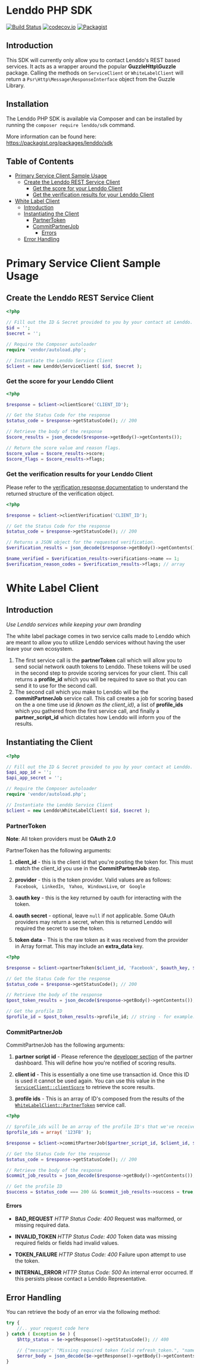 # Lenddo PHP SDK

[![Build Status](https://travis-ci.org/Lenddo/php-lenddo.svg?branch=master)](https://travis-ci.org/Lenddo/php-lenddo) [![codecov.io](https://img.shields.io/codecov/c/github/Lenddo/php-lenddo.svg)](http://codecov.io/github/Lenddo/php-lenddo?branch=master) [![Packagist](https://img.shields.io/packagist/v/lenddo/sdk.svg)](https://packagist.org/packages/lenddo/sdk)

## Introduction

This SDK will currently only allow you to contact Lenddo's REST based services. It acts as a wrapper around the  popular
**GuzzleHttp\Guzzle** package. Calling the methods on `ServiceClient` or `WhiteLabelClient` will return a 
`Psr\Http\Message\ResponseInterface` object from the Guzzle Library.

## Installation
The Lenddo PHP SDK is available via Composer and can be installed by running the `composer require lenddo/sdk` command.

More information can be found here: https://packagist.org/packages/lenddo/sdk

## Table of Contents
<!-- START doctoc generated TOC please keep comment here to allow auto update -->
<!-- DON'T EDIT THIS SECTION, INSTEAD RE-RUN doctoc TO UPDATE -->


- [Primary Service Client Sample Usage](#primary-service-client-sample-usage)
  - [Create the Lenddo REST Service Client](#create-the-lenddo-rest-service-client)
    - [Get the score for your Lenddo Client](#get-the-score-for-your-lenddo-client)
    - [Get the verification results for your Lenddo Client](#get-the-verification-results-for-your-lenddo-client)
- [White Label Client](#white-label-client)
  - [Introduction](#introduction)
  - [Instantiating the Client](#instantiating-the-client)
    - [PartnerToken](#partnertoken)
    - [CommitPartnerJob](#commitpartnerjob)
      - [Errors](#errors)
  - [Error Handling](#error-handling)

<!-- END doctoc generated TOC please keep comment here to allow auto update -->

# Primary Service Client Sample Usage
## Create the Lenddo REST Service Client
```php
<?php

// Fill out the ID & Secret provided to you by your contact at Lenddo.
$id = '';
$secret = '';

// Require the Composer autoloader
require 'vendor/autoload.php';

// Instantiate the Lenddo Service Client
$client = new Lenddo\ServiceClient( $id, $secret );
```

### Get the score for your Lenddo Client
```php
<?php

$response = $client->clientScore('CLIENT_ID');

// Get the Status Code for the response
$status_code = $response->getStatusCode(); // 200

// Retrieve the body of the response
$score_results = json_decode($response->getBody()->getContents());

// Return the score value and reason flags.
$score_value = $score_results->score;
$score_flags = $score_results->flags;
```

### Get the verification results for your Lenddo Client
Please refer to the [verification response documentation](https://github.com/Lenddo/php-lenddo/blob/master/docs/verification_response.md) to understand the returned 
structure of the verification object.

```php
<?php

$response = $client->clientVerification('CLIENT_ID');

// Get the Status Code for the response
$status_code = $response->getStatusCode(); // 200

// Returns a JSON object for the requested verification.
$verification_results = json_decode($response->getBody()->getContents());

$name_verified = $verification_results->verifications->name == 1;
$verification_reason_codes = $verification_results->flags; // array
```

# White Label Client
## Introduction
_Use Lenddo services while keeping your own branding_

The white label package comes in two service calls made to Lenddo which are meant to allow you to utilize Lenddo 
    services without having the user leave your own ecosystem.

1. The first service call is the **partnerToken** call which will allow you to send social network oauth tokens to
    Lenddo. These tokens will be used in the second step to provide scoring services for your client. This call returns
    a **profile_id** which you will be required to save so that you can send it to use for the second call.
2. The second call which you make to Lenddo will be the **commitPartnerJob** service call. This call creates a job for
    scoring based on the a one time use id _(known as the client_id)_, a list of **profile_ids** which you gathered from
    the first service call, and finally a **partner_script_id** which dictates how Lenddo will inform you of the results.

## Instantiating the Client
```php
<?php

// Fill out the ID & Secret provided to you by your contact at Lenddo.
$api_app_id = '';
$api_app_secret = '';

// Require the Composer autoloader
require 'vendor/autoload.php';

// Instantiate the Lenddo Service Client
$client = new Lenddo\WhiteLabelClient( $id, $secret );
```

### PartnerToken
**Note**: All token providers must be **OAuth 2.0**

PartnerToken has the following arguments:

1. **client_id** - this is the client id that you're posting the token for. This must match the client_id you use in
    the **CommitPartnerJob** step.

2. **provider** - this is the token provider. Valid values are as follows:
    `Facebook`, ` LinkedIn`, ` Yahoo`, ` WindowsLive`, or ` Google`

3. **oauth key** - this is the key returned by oauth for interacting with the token.

4. **oauth secret** - optional, leave `null` if not applicable. Some OAuth providers may return a secret, when this
    is returned Lenddo will required the secret to use the token.

5. **token data** - This is the raw token as it was received from the provider in Array format.
    This may include an **extra_data** key.

```php
<?php

$response = $client->partnerToken($client_id, 'Facebook', $oauth_key, $oauth_secret, $token_data);

// Get the Status Code for the response
$status_code = $response->getStatusCode(); // 200

// Retrieve the body of the response
$post_token_results = json_decode($response->getBody()->getContents());

// Get the profile ID
$profile_id = $post_token_results->profile_id; // string - for example: 123FB
```


### CommitPartnerJob

CommitPartnerJob has the following arguments:

1. **partner script id** - Please reference the [developer section](https://partners.lenddo.com/developer_settings) 
    of the partner dashboard. This will define how you're notified of scoring results.

2. **client id** - This is essentially a one time use transaction id. Once this ID is used it cannot be used again.
    You can use this value in the [`ServiceClient::clientScore`](#get-the-score-for-your-lenddo-client)
    to retrieve the score results.
    
3. **profile ids** - This is an array of ID's composed from the results of the
    [`WhiteLabelClient::PartnerToken`](#partnertoken) service call.

```php
<?php

// $profile_ids will be an array of the profile ID's that we've received as a response from PartnerToken
$profile_ids = array( '123FB' );

$response = $client->commitPartnerJob($partner_script_id, $client_id, $profile_ids);

// Get the Status Code for the response
$status_code = $response->getStatusCode(); // 200

// Retrieve the body of the response
$commit_job_results = json_decode($response->getBody()->getContents());

// Get the profile ID
$success = $status_code === 200 && $commit_job_results->success = true;
```

#### Errors
* **BAD_REQUEST** _HTTP Status Code: 400_
    Request was malformed, or missing required data.
    
* **INVALID_TOKEN** _HTTP Status Code: 400_
    Token data was missing required fields or fields had invalid values.

* **TOKEN_FAILURE** _HTTP Status Code: 400_
    Failure upon attempt to use the token.
    
* **INTERNAL_ERROR** _HTTP Status Code: 500_
    An internal error occurred. If this persists please contact a Lenddo Representative.

## Error Handling
You can retrieve the body of an error via the following method:
```php
try {
    //.. your request code here
} catch ( Exception $e ) {
    $http_status = $e->getResponse()->getStatusCode(); // 400
    
    // {"message": "Missing required token field refresh_token.", "name": "INVALID_TOKEN"}
    $error_body = json_decode($e->getResponse()->getBody()->getContents());
}
```